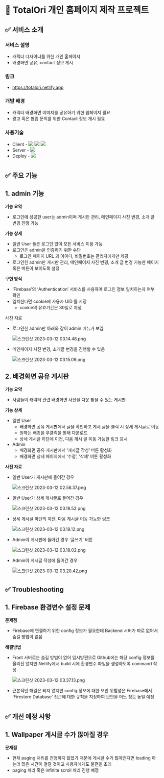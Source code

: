 # 🐥 TotalOri 개인 홈페이지 제작 프로젝트

<!-- 서비스 소개 (서비스 설명, 링크, 개발 언어) -->
## ✅ 서비스 소개

### 서비스 설명
* 캐릭터 디자이너를 위한 개인 홈페이지
* 배경화면 공유, contact 정보 게시

### 링크
* https://totalori.netlify.app

### 개발 배경
* 캐릭터 배경화면 이미지를 공유하기 위한 웹페이지 필요
* 광고 혹은 협업 문의를 위한 Contact 정보 개시 필요

### 사용기술
* Client - <img src="https://img.shields.io/badge/HTML5-E34F26?style=flat-square&logo=HTML5&logoColor=white"/> <img src="https://img.shields.io/badge/CSS3-1572B6?style=flat-square&logo=CSS3&logoColor=white"/> <img src="https://img.shields.io/badge/JavaScript-F7DF1E?style=flat-square&logo=JavaScript&logoColor=black"/>
* Server - <img src="https://img.shields.io/badge/Firebase-FFCA28?style=flat-square&logo=Firebase&logoColor=black"/>
* Deploy - <img src="https://img.shields.io/badge/Netlify-00C7B7?style=flat-square&logo=Netlify&logoColor=white"/>

#
<!-- 주요 기능 (로그인, 게시글 등등..) -->
## ✅ 주요 기능
## 1. admin 기능

**기능 요약**

- 로그인에 성공한 user는 admin이며 게시판 관리, 메인페이지 사진 변경, 소개 글 변경 진행 가능

**기능 상세**

- 일반 User 들은 로그인 없이 모든 서비스 이용 가능
- 로그인은 admin을 인증하기 위한 수단
    - 로그인 페이지 URL 과 아이디, 비밀번호는 관리자에게만 제공
- 로그인한 admin만 게시판 관리, 메인페이지 사진 변경, 소개 글 변경 가능한 페이지 혹은 버튼이 보이도록 설정

**구현 방식**

- ‘Firebase’의 ‘Authentication’ 서비스를 사용하여 로그인 정보 일치하는지 여부 확인
- 일치한다면 cookie에 사용자 UID 를 저장
    - cookie의 유효기간은 30일로 지정

사진 자료

- 로그인한 admin만 아래와 같이 admin 메뉴가 보임
    
    ![스크린샷 2023-03-12 03.14.48.png](./README/2023-03-12_03.14.48.png)
    
- 메인페이지 사진 변경, 소개글 변경을 진행할 수 있음
    
    ![스크린샷 2023-03-12 03.15.06.png](./README/2023-03-12_03.15.06.png)
    

## 2. 배경화면 공유 게시판

**기능 요약**

- 사람들이 캐릭터 관련 배경화면 사진을 다운 받을 수 있는 게시판

**기능 상세**

- 일반 User
    - 배경화면 공유 게시판에서 글을 확인하고 게시 글을 클릭 시 상세 게시글로 이동
    - 원하는 배경을 우클릭을 통해 다운로드
    - 상세 게시글 하단에 이전, 다음 게시 글 이동 가능한 링크 표시
- Admin
    - 배경화면 공유 게시판에서 ‘게시글 작성’ 버튼 활성화
    - 배경화면 상세 페이지에서 ‘수정’, ‘삭제’ 버튼 활성화

**사진 자료**

- 일반 User가 게시판에 들어간 경우
    
    ![스크린샷 2023-03-12 02.56.37.png](./README/2023-03-12_02.56.37.png)
    
- 일반 User가 상세 게시글로 들어간 경우
    
    ![스크린샷 2023-03-12 03.18.52.png](./README/2023-03-12_03.18.52.png)
    
- 상세 게시글 하단의 이전, 다음 게시글 이동 가능한 링크
    
    ![스크린샷 2023-03-12 03.19.12.png](./README/2023-03-12_03.19.12.png)
    
- Admin이 게시판에 들어간 경우 ‘글쓰기’ 버튼
    
    ![스크린샷 2023-03-12 03.18.02.png](./README/2023-03-12_03.18.02.png)
    
- Admin이 게시글 작성에 들어간 경우
    
    ![스크린샷 2023-03-12 03.20.42.png](./README/2023-03-12_03.20.42.png)

#
## ✅ Troubleshooting

## 1. Firebase 환경변수 설정 문제

**문제점**

- Firebase에 연결하기 위한 config 정보가 필요한데 Backend 서버가 따로 없어서 숨길 방법이 없음

**해결방법**

- Front 서버로는 숨길 방법이 없어 임시방편으로 Github에는 해당 config 정보를 올리진 않지만 Netlify에서 build 시에 환경변수 파일을 생성하도록 command 작성
    
    ![스크린샷 2023-03-12 03.37.13.png](README/2023-03-12_03.37.13.png)
    
- 근본적인 해결은 되지 않지만 config 정보에 대한 보안 위험성은  Firebase에서 ‘Firestore Database’ 접근에 대한 규칙을 지정하여 보안을 어느 정도 높일 예정

#
## ✅ 개선 예정 사항

## 1. Wallpaper 게시글 수가 많아질 경우

**문제점**

- 현재 paging 처리를 진행하지 않았기 때문에 게시글 수가 많아진다면 loading 하는데 많은 시간이 걸릴 것이고 사용자에게도 불편을 초래
- paging 처리 혹은 infinite scroll 처리 진행 예정